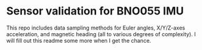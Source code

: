 # Sensor validation for BNO055 IMU

This repo includes data sampling methods for Euler angles, X/Y/Z-axes acceleration, and magnetic heading (all to various degrees of complexity). I will fill out this readme some more when I get the chance.
